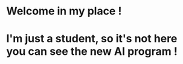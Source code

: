  <h1> Welcome in my place ! <h1>
 
 <p> I'm just a student, so it's not here you can see the new AI program !<p>
 
